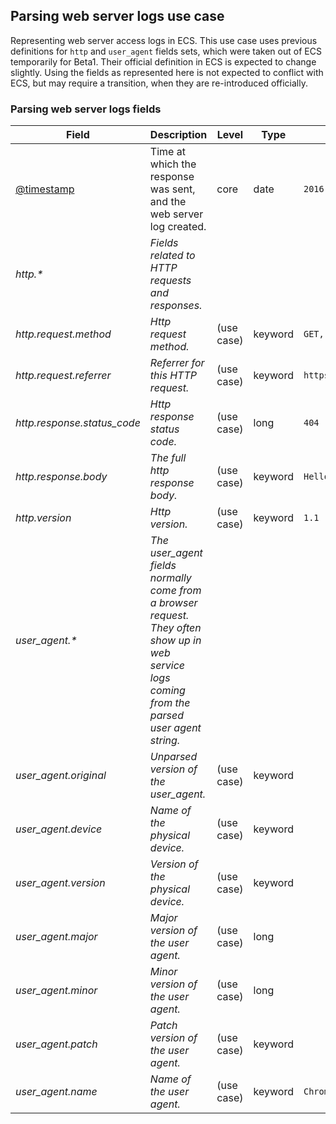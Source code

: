 ## Parsing web server logs use case

Representing web server access logs in ECS.
This use case uses previous definitions for `http` and `user_agent` fields sets, which were taken out of ECS temporarily for Beta1. Their official definition in ECS is expected to change slightly.
Using the fields as represented here is not expected to conflict with ECS, but may require a transition, when they are re-introduced officially.

### <a name="web-logs"></a> Parsing web server logs fields


| Field  | Description  | Level  | Type  | Example  |
|---|---|---|---|---|
| [@timestamp](../README.md#@timestamp)  | Time at which the response was sent, and the web server log created. | core | date | `2016-05-23T08:05:34.853Z` |
| <a name="http.&ast;"></a>*http.&ast;* | *Fields related to HTTP requests and responses.<br/>* |  |  |  |
| <a name="http.request.method"></a>*http.request.method* | *Http request method.* | (use case) | keyword | `GET, POST, PUT` |
| <a name="http.request.referrer"></a>*http.request.referrer* | *Referrer for this HTTP request.* | (use case) | keyword | `https://blog.example.com/` |
| <a name="http.response.status_code"></a>*http.response.status_code* | *Http response status code.* | (use case) | long | `404` |
| <a name="http.response.body"></a>*http.response.body* | *The full http response body.* | (use case) | keyword | `Hello world` |
| <a name="http.version"></a>*http.version* | *Http version.* | (use case) | keyword | `1.1` |
| <a name="user_agent.&ast;"></a>*user_agent.&ast;* | *The user_agent fields normally come from a browser request. They often show up in web service logs coming from the parsed user agent string.<br/>* |  |  |  |
| <a name="user_agent.original"></a>*user_agent.original* | *Unparsed version of the user_agent.* | (use case) | keyword |  |
| <a name="user_agent.device"></a>*user_agent.device* | *Name of the physical device.* | (use case) | keyword |  |
| <a name="user_agent.version"></a>*user_agent.version* | *Version of the physical device.* | (use case) | keyword |  |
| <a name="user_agent.major"></a>*user_agent.major* | *Major version of the user agent.* | (use case) | long |  |
| <a name="user_agent.minor"></a>*user_agent.minor* | *Minor version of the user agent.* | (use case) | long |  |
| <a name="user_agent.patch"></a>*user_agent.patch* | *Patch version of the user agent.* | (use case) | keyword |  |
| <a name="user_agent.name"></a>*user_agent.name* | *Name of the user agent.* | (use case) | keyword | `Chrome` |



